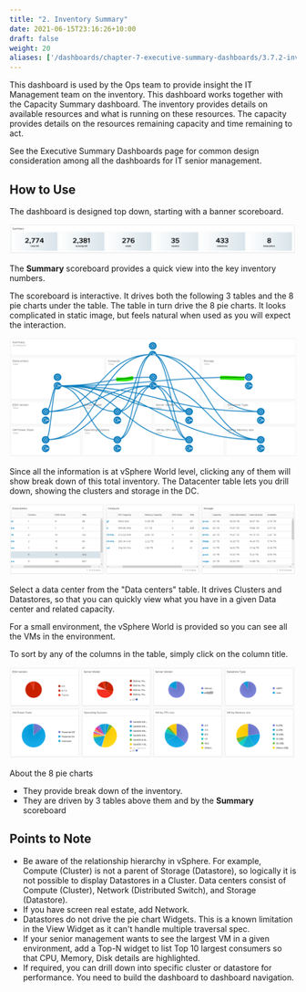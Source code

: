 ```yaml
---
title: "2. Inventory Summary"
date: 2021-06-15T23:16:26+10:00
draft: false
weight: 20
aliases: ['/dashboards/chapter-7-executive-summary-dashboards/3.7.2-inventory-summary']
---
```


This dashboard is used by the Ops team to provide insight the IT Management team on the inventory. This dashboard works together with the Capacity Summary dashboard. The inventory provides details on available resources and what is running on these resources. The capacity provides details on the resources remaining capacity and time remaining to act.

See the Executive Summary Dashboards page for common design consideration among all the dashboards for IT senior management.

## How to Use

The dashboard is designed top down, starting with a banner scoreboard.

![Summary Scoreboard](3.7.2-fig-1.png)

The **Summary** scoreboard provides a quick view into the key inventory numbers.

The scoreboard is interactive. It drives both the following 3 tables and the 8 pie charts under the table. The table in turn drive the 8 pie charts. It looks complicated in static image, but feels natural when used as you will expect the interaction.

![Interaction Map](3.7.2-fig-2.png)

Since all the information is at vSphere World level, clicking any of them will show break down of this total inventory. The Datacenter table lets you drill down, showing the clusters and storage in the DC.

![Object List](3.7.2-fig-3.png)

Select a data center from the "Data centers" table. It drives Clusters and Datastores, so that you can quickly view what you have in a given Data center and related capacity.

For a small environment, the vSphere World is provided so you can see all the VMs in the environment.

To sort by any of the columns in the table, simply click on the column title.

![Pie Charts](3.7.2-fig-4.png)

About the 8 pie charts

- They provide break down of the inventory. 
- They are driven by 3 tables above them and by the **Summary** scoreboard

## Points to Note

- Be aware of the relationship hierarchy in vSphere. For example, Compute (Cluster) is not a parent of Storage (Datastore), so logically it is not possible to display Datastores in a Cluster. Data centers consist of Compute (Cluster), Network (Distributed Switch), and Storage (Datastore).
- If you have screen real estate, add Network.
- Datastores do not drive the pie chart Widgets. This is a known limitation in the View Widget as it can't handle multiple traversal spec.
- If your senior management wants to see the largest VM in a given environment, add a Top-N widget to list Top 10 largest consumers so that CPU, Memory, Disk details are highlighted.
- If required, you can drill down into specific cluster or datastore for performance. You need to build the dashboard to dashboard navigation.

